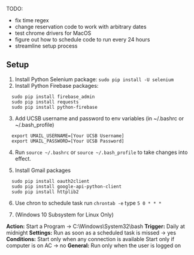 TODO:
* fix time regex
* change reservation code to work with arbitrary dates
* test chrome drivers for MacOS
* figure out how to schedule code to run every 24 hours
* streamline setup process


## Setup
  1. Install Python Selenium package: `sudo pip install -U selenium`
  2. Install Python Firebase packages:
```
  sudo pip install firebase_admin
  sudo pip install requests
  sudo pip install python-firebase
```
  3. Add UCSB username and password to env variables (in ~/.bashrc or ~/.bash_profile)
```
  export UMAIL_USERNAME=[Your UCSB Username]
  export UMAIL_PASSWORD=[Your UCSB Password]
```
  4. Run `source ~/.bashrc` or `source ~/.bash_profile` to take changes into effect.

  5. Install Gmail packages
```
  sudo pip install oauth2client
  sudo pip install google-api-python-client
  sudo pip install httplib2
```
6. Use chron to schedule task
  run `chrontab -e`
  type `5 0 * * * `


7. (Windows 10 Subsystem for Linux Only)

**Action:** 
Start a Program -> C:\Windows\System32\bash
**Trigger:** 
Daily at midnight
**Settings:** 
Run as soon as a scheduled task is missed -> yes
**Conditions:** 
Start only when any connection is available
Start only if computer is on AC -> no
**General:**
Run only when the user is logged on

